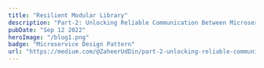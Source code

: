 ```yaml
---
title: "Resilient Modular Library"
description: "Part-2: Unlocking Reliable Communication Between Microservices: A Deep Dive into Fault Tolerance, Outbox Pattern, using Cross-Cutting Implementations."
pubDate: "Sep 12 2022"
heroImage: "/blog1.png"
badge: "Microservice Design Pattern"
url: "https://medium.com/@ZaheerUdDin/part-2-unlocking-reliable-communication-between-microservices-a-deep-dive-into-fault-tolerance-27a73287410a"
---
```

